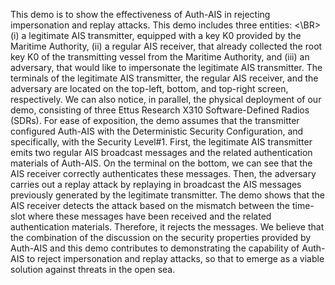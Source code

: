 This demo is to show the effectiveness of Auth-AIS in rejecting impersonation and replay attacks. This demo includes three entities: <\BR> (i) a legitimate AIS transmitter, equipped with a key K0 provided by the Maritime Authority, (ii) a regular AIS receiver, that already collected the root key K0 of the transmitting vessel from the Maritime Authority, and (iii) an adversary, that would like to impersonate the legitimate AIS transmitter. The terminals of the legitimate AIS transmitter, the regular AIS receiver, and the adversary are located on the top-left, bottom, and top-right screen, respectively. We can also notice, in parallel, the physical deployment of our demo, consisting of three Ettus Research X310 Software-Defined Radios (SDRs). For ease of exposition, the demo assumes that the transmitter configured Auth-AIS with the Deterministic Security Configuration, and specifically, with the Security Level#1. First, the legitimate AIS transmitter emits two regular AIS broadcast messages and the related authentication materials of Auth-AIS. On the terminal on the bottom, we can see that the AIS receiver correctly authenticates these messages. Then, the adversary carries out a replay attack by replaying in broadcast the AIS messages previously generated by the legitimate transmitter. The demo shows that the AIS receiver detects the attack based on the mismatch between the time-slot where these messages have been received and the related authentication materials. Therefore, it rejects the messages. We believe that the combination of the discussion on the security properties provided by Auth-AIS and this demo contributes to demonstrating the capability of Auth-AIS to reject impersonation and replay attacks, so that to emerge as a viable solution against threats in the open sea.

